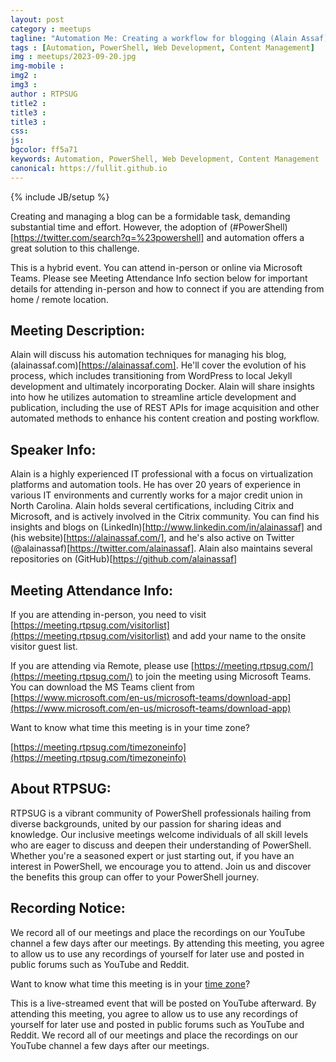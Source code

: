 ```yaml
---
layout: post
category : meetups
tagline: "Automation Me: Creating a workflow for blogging (Alain Assaf)"
tags : [Automation, PowerShell, Web Development, Content Management]
img : meetups/2023-09-20.jpg
img-mobile : 
img2 : 
img3 : 
author : RTPSUG
title2 : 
title3 : 
title3 : 
css: 
js: 
bgcolor: ff5a71
keywords: Automation, PowerShell, Web Development, Content Management
canonical: https://fullit.github.io
---
```

{% include JB/setup %}

Creating and managing a blog can be a formidable task, demanding substantial time and effort. However, the adoption of (#PowerShell)[https://twitter.com/search?q=%23powershell] and automation offers a great solution to this challenge.

<!--more-->

This is a hybrid event. You can attend in-person or online via Microsoft Teams. Please see Meeting Attendance Info section below for important details for attending in-person and how to connect if you are attending from home / remote location.

## Meeting Description:

Alain will discuss his automation techniques for managing his blog, (alainassaf.com)[https://alainassaf.com]. He'll cover the evolution of his process, which includes transitioning from WordPress to local Jekyll development and ultimately incorporating Docker. Alain will share insights into how he utilizes automation to streamline article development and publication, including the use of REST APIs for image acquisition and other automated methods to enhance his content creation and posting workflow.

## Speaker Info:

Alain is a highly experienced IT professional with a focus on virtualization platforms and automation tools. He has over 20 years of experience in various IT environments and currently works for a major credit union in North Carolina. Alain holds several certifications, including Citrix and Microsoft, and is actively involved in the Citrix community. You can find his insights and blogs on (LinkedIn)[http://www.linkedin.com/in/alainassaf] and (his website)[https://alainassaf.com/], and he's also active on Twitter (@alainassaf)[https://twitter.com/alainassaf]. Alain also maintains several repositories on (GitHub)[https://github.com/alainassaf]

## Meeting Attendance Info:

If you are attending in-person, you need to visit [https://meeting.rtpsug.com/visitorlist](https://meeting.rtpsug.com/visitorlist) and add your name to the onsite visitor guest list.

If you are attending via Remote, please use [https://meeting.rtpsug.com/](https://meeting.rtpsug.com/) to join the meeting using Microsoft Teams. You can download the MS Teams client from [https://www.microsoft.com/en-us/microsoft-teams/download-app](https://www.microsoft.com/en-us/microsoft-teams/download-app)

Want to know what time this meeting is in your time zone?

[https://meeting.rtpsug.com/timezoneinfo](https://meeting.rtpsug.com/timezoneinfo)

## About RTPSUG:

RTPSUG is a vibrant community of PowerShell professionals hailing from diverse backgrounds, united by our passion for sharing ideas and knowledge. Our inclusive meetings welcome individuals of all skill levels who are eager to discuss and deepen their understanding of PowerShell. Whether you're a seasoned expert or just starting out, if you have an interest in PowerShell, we encourage you to attend. Join us and discover the benefits this group can offer to your PowerShell journey.

## Recording Notice:

We record all of our meetings and place the recordings on our YouTube channel a few days after our meetings. By attending this meeting, you agree to allow us to use any recordings of yourself for later use and posted in public forums such as YouTube and Reddit.

Want to know what time this meeting is in your [time zone](https://meeting.rtpsug.com/timezoneinfo)?

This is a live-streamed event that will be posted on YouTube afterward. By attending this meeting, you agree to allow us to use any recordings of yourself for later use and posted in public forums such as YouTube and Reddit. We record all of our meetings and place the recordings on our YouTube channel a few days after our meetings.
